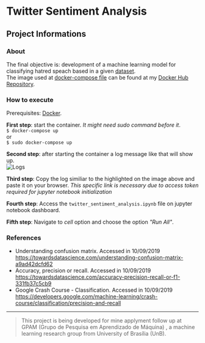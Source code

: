 # Twitter Sentiment Analysis

## Project Informations

### About
The final objective is: development of a machine learning model for classifying hatred speach based in a given [dataset](https://www.kaggle.com/arkhoshghalb/twitter-sentiment-analysis-hatred-speech#train.csv).  
The image used at [docker-compose file](docker-compose.yml) can be found at my [Docker Hub Repository](https://hub.docker.com/r/lucasdutraf/twitter-sentiment-analysis).

### How to execute
Prerequisites: [Docker](https://docs.docker.com/).  

**First step**: start the container. _It might need sudo command before it_.  
``` $ docker-compose up ```  
or  
``` $ sudo docker-compose up ```  

**Second step**: after starting the container a log message like that will show up.  
![Logs](logExample.png)  

**Third step**: Copy the log similiar to the highlighted on the image above and paste it on your browser.  _This specific link is necessary due to access token required for jupyter notebook initialization_

**Fourth step**: Access the ```twitter_sentiment_analysis.ipynb``` file on jupyter notebook dashboard.  

**Fifth step**: Navigate to _cell_ option and choose the option _"Run All"_.  

### References

- Understanding confusion matrix. Accessed in 10/09/2019 <https://towardsdatascience.com/understanding-confusion-matrix-a9ad42dcfd62>  
- Accuracy, precision or recall. Accessed in 10/09/2019 <https://towardsdatascience.com/accuracy-precision-recall-or-f1-331fb37c5cb9>  
- Google Crash Course - Classification. Accessed in 10/09/2019 <https://developers.google.com/machine-learning/crash-course/classification/precision-and-recall>  

*** 
> This project is being developed for mine applyment follow up at GPAM (Grupo de Pesquisa em Aprendizado de Máquina) , a machine learning research group from University of Brasília (UnB).